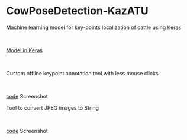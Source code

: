 # CowPoseDetection-KazATU
Machine learning model for key-points localization of cattle using Keras

<br/>

[Model in Keras](https://github.com/Yerlan999/CowPoseDetection-KazATU/blob/main/modules/keras_model.ipynb)

<br/>

Custom offline keypoint annotation tool with less mouse clicks.

<br/>

[code](https://github.com/Yerlan999/CowPoseDetection-KazATU/blob/main/modules/main.py)
Screenshot
![]()

Tool to convert JPEG images to String

<br/>

[code](https://github.com/Yerlan999/CowPoseDetection-KazATU/blob/main/modules/converter.py)
Screenshot
![]()
